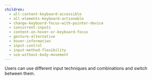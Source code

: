 ```yaml
---
children:
  - all-content-keyboard-accessible
  - all-elements-keyboard-actionable
  - change-keyboard-focus-with-pointer-device
  - concurrent-inputs
  - content-on-hover-or-keyboard-focus
  - gesture-alternative
  - hover-information
  - input-control
  - input-method-flexibility
  - use-without-body-movement
---
```


Users can use different input techniques and combinations and switch between them.
